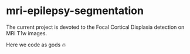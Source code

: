# mri-epilepsy-segmentation


The current project is devoted to the Focal Cortical Displasia detection on MRI T1w images.

Here we code as gods :fire:
